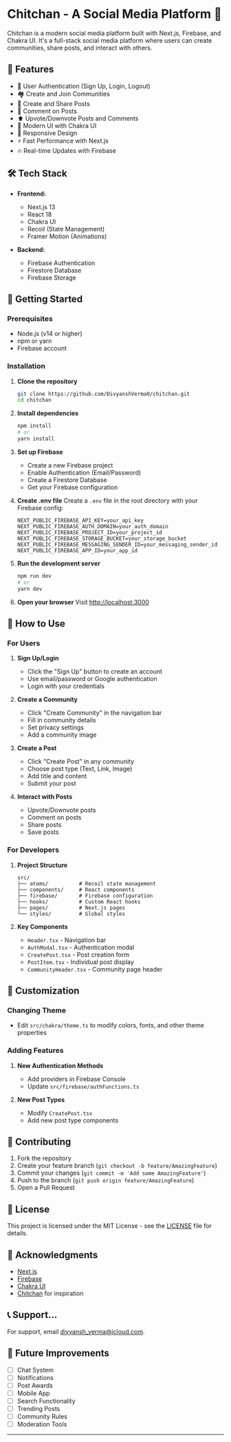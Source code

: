 # Chitchan - A Social Media Platform 🚀

Chitchan is a modern social media platform built with Next.js, Firebase, and Chakra UI. It's a full-stack social media platform where users can create communities, share posts, and interact with others.

## 🌟 Features

- 🔐 User Authentication (Sign Up, Login, Logout)
- 🏘️ Create and Join Communities
- 📝 Create and Share Posts
- 💬 Comment on Posts
- ⬆️ Upvote/Downvote Posts and Comments
- 🎨 Modern UI with Chakra UI
- 📱 Responsive Design
- ⚡ Fast Performance with Next.js
- 🔥 Real-time Updates with Firebase

## 🛠️ Tech Stack

- **Frontend:**
  - Next.js 13
  - React 18
  - Chakra UI
  - Recoil (State Management)
  - Framer Motion (Animations)

- **Backend:**
  - Firebase Authentication
  - Firestore Database
  - Firebase Storage

## 🚀 Getting Started

### Prerequisites

- Node.js (v14 or higher)
- npm or yarn
- Firebase account

### Installation

1. **Clone the repository**
   ```bash
   git clone https://github.com/DivyanshVerma0/chitchan.git
   cd chitchan
   ```

2. **Install dependencies**
   ```bash
   npm install
   # or
   yarn install
   ```

3. **Set up Firebase**
   - Create a new Firebase project
   - Enable Authentication (Email/Password)
   - Create a Firestore Database
   - Get your Firebase configuration

4. **Create .env file**
   Create a `.env` file in the root directory with your Firebase config:
   ```
   NEXT_PUBLIC_FIREBASE_API_KEY=your_api_key
   NEXT_PUBLIC_FIREBASE_AUTH_DOMAIN=your_auth_domain
   NEXT_PUBLIC_FIREBASE_PROJECT_ID=your_project_id
   NEXT_PUBLIC_FIREBASE_STORAGE_BUCKET=your_storage_bucket
   NEXT_PUBLIC_FIREBASE_MESSAGING_SENDER_ID=your_messaging_sender_id
   NEXT_PUBLIC_FIREBASE_APP_ID=your_app_id
   ```

5. **Run the development server**
   ```bash
   npm run dev
   # or
   yarn dev
   ```

6. **Open your browser**
   Visit [http://localhost:3000](http://localhost:3000)

## 📱 How to Use

### For Users
1. **Sign Up/Login**
   - Click the "Sign Up" button to create an account
   - Use email/password or Google authentication
   - Login with your credentials

2. **Create a Community**
   - Click "Create Community" in the navigation bar
   - Fill in community details
   - Set privacy settings
   - Add a community image

3. **Create a Post**
   - Click "Create Post" in any community
   - Choose post type (Text, Link, Image)
   - Add title and content
   - Submit your post

4. **Interact with Posts**
   - Upvote/Downvote posts
   - Comment on posts
   - Share posts
   - Save posts

### For Developers
1. **Project Structure**
   ```
   src/
   ├── atoms/          # Recoil state management
   ├── components/     # React components
   ├── firebase/       # Firebase configuration
   ├── hooks/          # Custom React hooks
   ├── pages/          # Next.js pages
   └── styles/         # Global styles
   ```

2. **Key Components**
   - `Header.tsx` - Navigation bar
   - `AuthModal.tsx` - Authentication modal
   - `CreatePost.tsx` - Post creation form
   - `PostItem.tsx` - Individual post display
   - `CommunityHeader.tsx` - Community page header

## 🔧 Customization

### Changing Theme
- Edit `src/chakra/theme.ts` to modify colors, fonts, and other theme properties

### Adding Features
1. **New Authentication Methods**
   - Add providers in Firebase Console
   - Update `src/firebase/authFunctions.ts`

2. **New Post Types**
   - Modify `CreatePost.tsx`
   - Add new post type components

## 🤝 Contributing

1. Fork the repository
2. Create your feature branch (`git checkout -b feature/AmazingFeature`)
3. Commit your changes (`git commit -m 'Add some AmazingFeature'`)
4. Push to the branch (`git push origin feature/AmazingFeature`)
5. Open a Pull Request

## 📝 License

This project is licensed under the MIT License - see the [LICENSE](LICENSE) file for details.

## 🙏 Acknowledgments

- [Next.js](https://nextjs.org/)
- [Firebase](https://firebase.google.com/)
- [Chakra UI](https://chakra-ui.com/)
- [Chitchan](https://github.com/DivyanshVerma0/Chitchan) for inspiration

## 📞 Support...

For support, email divyansh_verma@icloud.com.

## 🎯 Future Improvements

- [ ] Chat System
- [ ] Notifications
- [ ] Post Awards
- [ ] Mobile App
- [ ] Search Functionality
- [ ] Trending Posts
- [ ] Community Rules
- [ ] Moderation Tools

---

